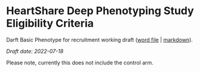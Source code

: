 # HeartShare Deep Phenotyping Study Eligibility Criteria

Darft Basic Phenotype for recruitment working draft ([word file](BasicPhenotype4Recruitment.docx) | [markdown](BasicPhenotype4Recruitment.md)). 

*Draft date: 2022-07-18*

Please note, currently this does not include the control arm.
